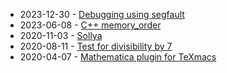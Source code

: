 - 2023-12-30 - [Debugging using segfault](blog/2023-12-30-debugging-using-segfaults.md)
- 2023-06-08 - [C++ memory_order](blog/2023-06-08-c++-atomics-memory-ordering.md)
- 2020-11-03 - [Sollya](blog/2020-11-03-sollya.md)
- 2020-08-11 - [Test for divisibility by 7](blog/2020-08-11-divisibility-test-for-7.md)
- 2020-04-07 - [Mathematica plugin for TeXmacs](blog/2020-04-07-texmacs-mathematica-plugin.md)
